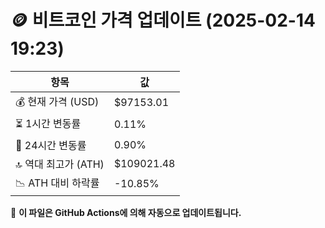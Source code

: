 # 🪙 비트코인 가격 업데이트 (2025-02-14 19:23)

| 항목                | 값 |
|--------------------|----------------|
| 💰 현재 가격 (USD) | $97153.01 |
| ⏳ 1시간 변동률    | 0.11% |
| 📆 24시간 변동률   | 0.90% |
| 🔝 역대 최고가 (ATH) | $109021.48 |
| 📉 ATH 대비 하락률 | -10.85% |

🔄 **이 파일은 GitHub Actions에 의해 자동으로 업데이트됩니다.**
